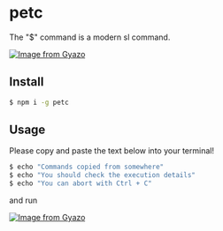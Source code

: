 # petc

The "$" command is a modern sl command.

[![Image from Gyazo](https://i.gyazo.com/76e6337ae77fa9009b4bd91bacbb349b.png)](https://gyazo.com/76e6337ae77fa9009b4bd91bacbb349b)

## Install

```bash
$ npm i -g petc
```

## Usage

Please copy and paste the text below into your terminal!

```bash
$ echo "Commands copied from somewhere"
$ echo "You should check the execution details"
$ echo "You can abort with Ctrl + C"
```

and run

[![Image from Gyazo](https://i.gyazo.com/922a2e9d94e0ee397fb607196ef4f110.png)](https://gyazo.com/922a2e9d94e0ee397fb607196ef4f110)
